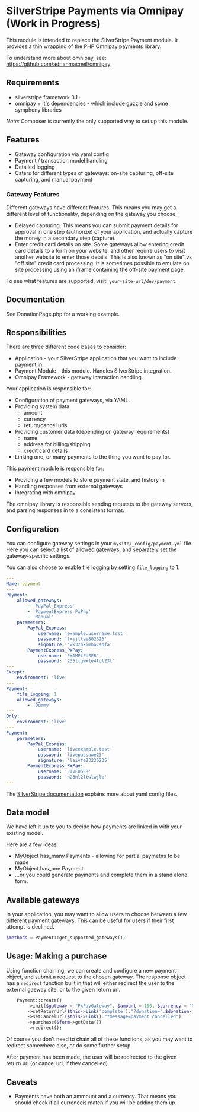 # SilverStripe Payments via Omnipay (Work in Progress)

This module is intended to replace the SilverStripe Payment module. It provides a thin wrapping of the PHP Omnipay payments library.

To understand more about omnipay, see: https://github.com/adrianmacneil/omnipay

## Requirements

 * silverstripe framework 3.1+
 * omnipay + it's dependencies - which include guzzle and some symphony libraries

*Note:* Composer is currently the only supported way to set up this module.

## Features

 * Gateway configuration via yaml config
 * Payment / transaction model handling
 * Detailed logging
 * Caters for different types of gateways: on-site capturing, off-site capturing, and manual payment

### Gateway Features

Different gateways have different features. This means you may get a different level of functionality, depending on the gateway you choose.

 * Delayed capturing. This means you can submit payment details for approval in one step (authorize) of your application, and actually capture the money in a secondary step (capture).
 * Enter credit card details on site. Some gateways allow entering credit card details to a form on your website, and other require users to visit another website to enter those details. This is also known as "on site" vs "off site" credit card processing. It is sometimes possible to emulate on site processing using an iframe containing the off-site payment page.

To see what features are supported, visit: `your-site-url/dev/payment`.

## Documentation

See DonationPage.php for a working example.

## Responsibilities

There are three different code bases to consider:

 * Application - your SilverStripe application that you want to include payment in.
 * Payment Module - this module. Handles SilverStripe integration.
 * Omnipay Framework - gateway interaction handling.

Your application is responsible for:
* Configuration of payment gateways, via YAML.
* Providing system data
    * amount
    * currency
    * return/cancel urls
* Providing customer data (depending on gateway requirements)
    * name
    * address for billing/shipping
    * credit card details
* Linking one, or many payments to the thing you want to pay for.

This payment module is responsible for:
* Providing a few models to store payment state, and history in
* Handling responses from external gateways
* Integrating with omnipay

The omnipay library is responsible sending requests to the gateway servers, and parsing responses in to a consistent format.

## Configuration

You can configure gateway settings in your `mysite/_config/payment.yml` file. Here you can select a list of allowed gateways, and separately set the gateway-specific settings.

You can also choose to enable file logging by setting `file_logging` to 1.

```yaml
---
Name: payment
---
Payment:
    allowed_gateways:
        - 'PayPal_Express'
        - 'PaymentExpress_PxPay'
        - 'Manual'
    parameters:
        PayPal_Express:
            username: 'example.username.test'
            password: 'txjjllae802325'
            signature: 'wk32hkimhacsdfa'
		PaymentExpress_PxPay:
			username: 'EXAMPLEUSER'
			password: '235llgwxle4tol23l'
---
Except:
    environment: 'live'
---
Payment:
    file_logging: 1
    allowed_gateways:
        - 'Dummy'
---
Only:
    environment: 'live'
---
Payment:
    parameters:
        PayPal_Express:
            username: 'liveexample.test'
            password: 'livepassawe23'
            signature: 'laivfe23235235'
        PaymentExpress_PxPay:
            username: 'LIVEUSER'
            password: 'n23nl2ltwlwjle'
---
```

The [SilverStripe documentation](http://doc.silverstripe.com/framework/en/topics/configuration#setting-configuration-via-yaml-files) explains more about yaml config files.

## Data model

We have left it up to you to decide how payments are linked in with your existing model.

Here are a few ideas:
 * MyObject has_many Payments - allowing for partial paymetns to be made
 * MyObject has_one Payment
 * ...or you could generate payments and complete them in a stand alone form.

## Available gateways

In your application, you may want to allow users to choose between a few different payment gateways. This can be useful for users if their first attempt is declined.

```php
$methods = Payment::get_supported_gateways();
```

## Usage: Making a purchase

Using function chaining, we can create and configure a new payment object, and submit a request to the chosen gateway. The response object has a `redirect` function built in that will either redirect the user to the external gaeway site, or to the given return url.

```php
    Payment::create()
        ->init($gateway = "PxPayGateway", $amount = 100, $currency = "NZD")
        ->setReturnUrl($this->Link('complete')."?donation=".$donation->ID)
        ->setCancelUrl($this->Link()."?message=payment cancelled")
        ->purchase($form->getData())
        ->redirect();
```

Of course you don't need to chain all of these functions, as you may want to redirect somewhere else, or do some further setup.

After payment has been made, the user will be redirected to the given return url (or cancel url, if they cancelled).

## Caveats

 * Payments have both an ammount and a currency. That means you should check if all currenceis match if you will be adding them up.

